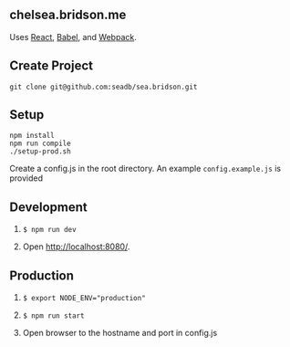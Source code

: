 chelsea.bridson.me
---

Uses [React](https://facebook.github.io/react/), [Babel](http://babeljs.io/), and [Webpack](http://webpack.github.io/).


Create Project
---
```
git clone git@github.com:seadb/sea.bridson.git
```


Setup
---

```
npm install
npm run compile
./setup-prod.sh
```

Create a config.js in the root directory.  An example `config.example.js` is
provided

Development
---
1. `$ npm run dev`

2. Open [http://localhost:8080/](http://localhost:8080/).

Production
---
1. `$ export NODE_ENV="production"`

2. `$ npm run start`

3. Open browser to the hostname and port in config.js
